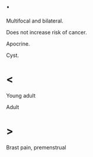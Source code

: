 # .

Multifocal and bilateral.

Does not increase risk of cancer.

Apocrine.

Cyst.

# <

Young adult

Adult

# >

Brast pain, premenstrual
